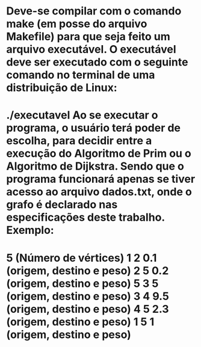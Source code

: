 # Deve-se compilar com o comando make (em posse do arquivo Makefile) para que seja feito um arquivo executável. O executável deve ser executado com o seguinte comando no terminal de uma distribuição de Linux: 
 
#  ./executavel    Ao se executar o programa, o usuário terá poder de escolha, para decidir entre a execução do Algoritmo de Prim ou o Algoritmo de Dijkstra. Sendo que o programa funcionará apenas se tiver acesso ao arquivo dados.txt, onde o grafo é declarado nas especificações deste trabalho.  Exemplo: 
 
#  5 (Número de vértices)   1 2 0.1 (origem, destino e peso)   2 5 0.2 (origem, destino e peso)   5 3 5 (origem, destino e peso)   3 4 9.5 (origem, destino e peso)   4 5 2.3 (origem, destino e peso)   1 5 1 (origem, destino e peso) 
